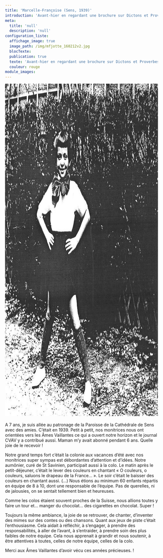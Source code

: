 ```yaml
---
title: 'Marcelle-Françoise (Sens, 1939)'
introduction: 'Avant-hier en regardant une brochure sur Dictons et Proverbes de France, ma surprise fut grande de lire « A Cœur Vaillant, rien d’impossible ! ». En colo, nous disions à « Âmes Vaillantes, rien d’impossible ! ». Nous l’avons proclamé tellement souvent !'
meta:
  title: 'null'
  description: 'null'
configuration_liste:
  affichage_image: true
  image_path: /img/mfjotte_160212v2.jpg
  blocTexte:
  publication: true
  texte: 'Avant-hier en regardant une brochure sur Dictons et Proverbes de France, ma surprise fut grande de lire « A Cœur Vaillant, rien d’impossible ! ». En colo, nous disions à « Âmes Vaillantes, rien d’impossible ! ». Nous l’avons proclamé tellement souvent !'
  couleur: rouge
module_images:
---
```



<div><img alt="" src="/uploads/versions/mfjotte_160212v2---x----1160-1092x---.jpg" width="1160" height="1092" /></div>

<div>&nbsp;</div>

<div>A 7 ans, je suis all&eacute;e au patronage de la Paroisse de la Cath&eacute;drale de Sens avec des amies. C&rsquo;&eacute;tait en 1939. Petit &agrave; petit, nos monitrices nous ont orient&eacute;es vers les &Acirc;mes Vaillantes ce qui a ouvert notre horizon et le journal CVAV y a contribu&eacute; aussi. Maman m&rsquo;y avait abonn&eacute; pendant 6 ans. Quelle joie de le recevoir !</div>

Notre grand temps fort c’était la colonie aux vacances d’été avec nos monitrices super sympas est débordantes d’attention et d’idées. Notre aumônier, curé de St Savinien, participait aussi à la colo. Le matin après le petit-déjeuner, c’était le lever des couleurs en chantant « O couleurs, o couleurs, saluons le drapeau de la France… ». Le soir c’était le baisser des couleurs en chantant aussi. (…) Nous étions au minimum 60 enfants répartis en équipe de 8 à 10, dont une responsable de l’équipe. Pas de querelles, ni de jalousies, on se sentait tellement bien et heureuses.

Comme les colos étaient souvent proches de la Suisse, nous allions toutes y faire un tour et… manger du chocolat… des cigarettes en chocolat. Super !

Toujours la même ambiance, la joie de se retrouver, de chanter, d’inventer des mimes sur des contes ou des chansons. Quant aux jeux de piste c’était l’enthousiasme. Cela aidait à réfléchir, à s’engager, à prendre des responsabilités, à aller de l’avant, à s’entraider, à prendre soin des plus faibles de notre équipe. Cela nous apprenait à grandir et nous soutenir, à être attentives à toutes, celles de notre équipe, celles de la colo.

<div>Merci aux &Acirc;mes Vaillantes d&rsquo;avoir v&eacute;cu ces ann&eacute;es pr&eacute;cieuses. !</div>
